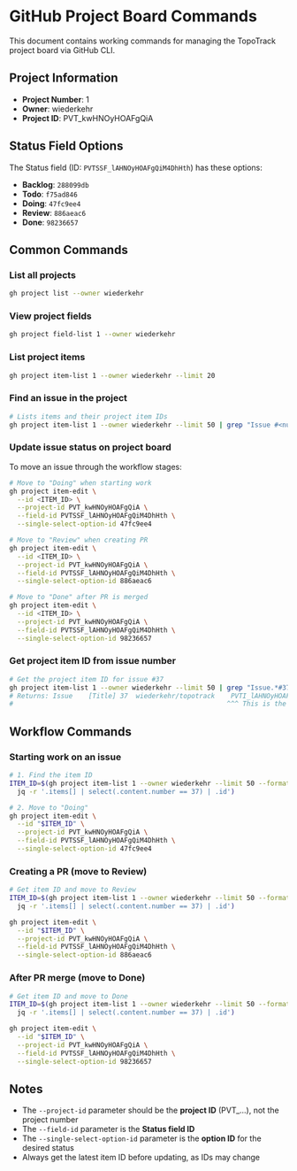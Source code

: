 # GitHub Project Board Commands

This document contains working commands for managing the TopoTrack project board via GitHub CLI.

## Project Information

- **Project Number**: 1
- **Owner**: wiederkehr
- **Project ID**: PVT_kwHNOyHOAFgQiA

## Status Field Options

The Status field (ID: `PVTSSF_lAHNOyHOAFgQiM4DhHth`) has these options:

- **Backlog**: `288099db`
- **Todo**: `f75ad846`
- **Doing**: `47fc9ee4`
- **Review**: `886aeac6`
- **Done**: `98236657`

## Common Commands

### List all projects

```bash
gh project list --owner wiederkehr
```

### View project fields

```bash
gh project field-list 1 --owner wiederkehr
```

### List project items

```bash
gh project item-list 1 --owner wiederkehr --limit 20
```

### Find an issue in the project

```bash
# Lists items and their project item IDs
gh project item-list 1 --owner wiederkehr --limit 50 | grep "Issue #<number>"
```

### Update issue status on project board

To move an issue through the workflow stages:

```bash
# Move to "Doing" when starting work
gh project item-edit \
  --id <ITEM_ID> \
  --project-id PVT_kwHNOyHOAFgQiA \
  --field-id PVTSSF_lAHNOyHOAFgQiM4DhHth \
  --single-select-option-id 47fc9ee4

# Move to "Review" when creating PR
gh project item-edit \
  --id <ITEM_ID> \
  --project-id PVT_kwHNOyHOAFgQiA \
  --field-id PVTSSF_lAHNOyHOAFgQiM4DhHth \
  --single-select-option-id 886aeac6

# Move to "Done" after PR is merged
gh project item-edit \
  --id <ITEM_ID> \
  --project-id PVT_kwHNOyHOAFgQiA \
  --field-id PVTSSF_lAHNOyHOAFgQiM4DhHth \
  --single-select-option-id 98236657
```

### Get project item ID from issue number

```bash
# Get the project item ID for issue #37
gh project item-list 1 --owner wiederkehr --limit 50 | grep "Issue.*#37"
# Returns: Issue	[Title]	37	wiederkehr/topotrack	PVTI_lAHNOyHOAFgQiM4H5jQt
#                                                      ^^^ This is the item ID
```

## Workflow Commands

### Starting work on an issue

```bash
# 1. Find the item ID
ITEM_ID=$(gh project item-list 1 --owner wiederkehr --limit 50 --format json | \
  jq -r '.items[] | select(.content.number == 37) | .id')

# 2. Move to "Doing"
gh project item-edit \
  --id "$ITEM_ID" \
  --project-id PVT_kwHNOyHOAFgQiA \
  --field-id PVTSSF_lAHNOyHOAFgQiM4DhHth \
  --single-select-option-id 47fc9ee4
```

### Creating a PR (move to Review)

```bash
# Get item ID and move to Review
ITEM_ID=$(gh project item-list 1 --owner wiederkehr --limit 50 --format json | \
  jq -r '.items[] | select(.content.number == 37) | .id')

gh project item-edit \
  --id "$ITEM_ID" \
  --project-id PVT_kwHNOyHOAFgQiA \
  --field-id PVTSSF_lAHNOyHOAFgQiM4DhHth \
  --single-select-option-id 886aeac6
```

### After PR merge (move to Done)

```bash
# Get item ID and move to Done
ITEM_ID=$(gh project item-list 1 --owner wiederkehr --limit 50 --format json | \
  jq -r '.items[] | select(.content.number == 37) | .id')

gh project item-edit \
  --id "$ITEM_ID" \
  --project-id PVT_kwHNOyHOAFgQiA \
  --field-id PVTSSF_lAHNOyHOAFgQiM4DhHth \
  --single-select-option-id 98236657
```

## Notes

- The `--project-id` parameter should be the **project ID** (PVT\_...), not the project number
- The `--field-id` parameter is the **Status field ID**
- The `--single-select-option-id` parameter is the **option ID** for the desired status
- Always get the latest item ID before updating, as IDs may change
